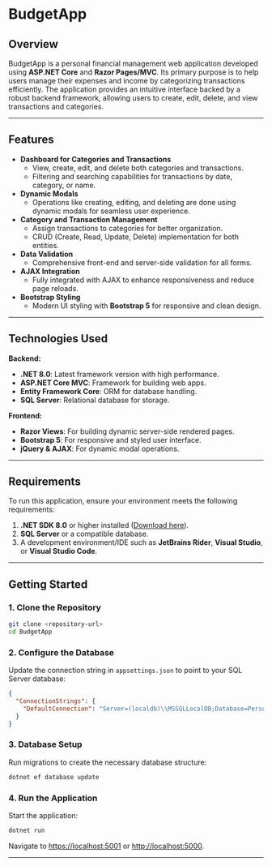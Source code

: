 ﻿# BudgetApp

## Overview

BudgetApp is a personal financial management web application developed using **ASP.NET Core** and **Razor Pages/MVC**. Its primary purpose is to help users manage their expenses and income by categorizing transactions efficiently. The application provides an intuitive interface backed by a robust backend framework, allowing users to create, edit, delete, and view transactions and categories.

---

## Features

- **Dashboard for Categories and Transactions**
    - View, create, edit, and delete both categories and transactions.
    - Filtering and searching capabilities for transactions by date, category, or name.
- **Dynamic Modals**
    - Operations like creating, editing, and deleting are done using dynamic modals for seamless user experience.
- **Category and Transaction Management**
    - Assign transactions to categories for better organization.
    - CRUD (Create, Read, Update, Delete) implementation for both entities.
- **Data Validation**
    - Comprehensive front-end and server-side validation for all forms.
- **AJAX Integration**
    - Fully integrated with AJAX to enhance responsiveness and reduce page reloads.
- **Bootstrap Styling**
    - Modern UI styling with **Bootstrap 5** for responsive and clean design.

---

## Technologies Used

**Backend:**
- **.NET 8.0**: Latest framework version with high performance.
- **ASP.NET Core MVC**: Framework for building web apps.
- **Entity Framework Core**: ORM for database handling.
- **SQL Server**: Relational database for storage.

**Frontend:**
- **Razor Views**: For building dynamic server-side rendered pages.
- **Bootstrap 5**: For responsive and styled user interface.
- **jQuery & AJAX**: For dynamic modal operations.

---

## Requirements

To run this application, ensure your environment meets the following requirements:

1. **.NET SDK 8.0** or higher installed ([Download here](https://dotnet.microsoft.com/download)).
2. **SQL Server** or a compatible database.
3. A development environment/IDE such as **JetBrains Rider**, **Visual Studio**, or **Visual Studio Code**.

---

## Getting Started

### 1. Clone the Repository

```bash
git clone <repository-url>
cd BudgetApp
```

### 2. Configure the Database

Update the connection string in `appsettings.json` to point to your SQL Server database:

```json
{
  "ConnectionStrings": {
    "DefaultConnection": "Server=(localdb)\\MSSQLLocalDB;Database=PersonalFinanceDb;Trusted_Connection=True;MultipleActiveResultSets=true"
  }
}
```

### 3. Database Setup

Run migrations to create the necessary database structure:

```bash
dotnet ef database update
```

### 4. Run the Application

Start the application:

```bash
dotnet run
```

Navigate to [https://localhost:5001](https://localhost:5001) or [http://localhost:5000](http://localhost:5000).

---
